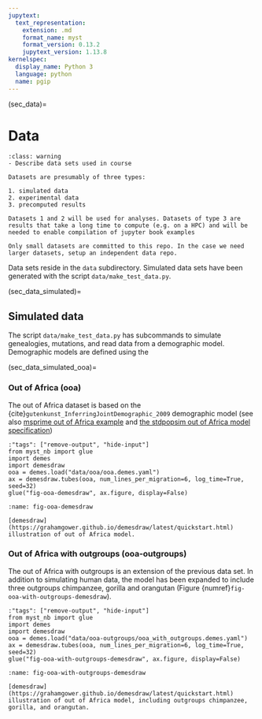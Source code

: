 ```yaml
---
jupytext:
  text_representation:
    extension: .md
    format_name: myst
    format_version: 0.13.2
    jupytext_version: 1.13.8
kernelspec:
  display_name: Python 3
  language: python
  name: pgip
---
```



(sec_data)=

# Data

```{admonition} FIXME
:class: warning
- Describe data sets used in course
```

```{note}
Datasets are presumably of three types:

1. simulated data
2. experimental data
3. precomputed results

Datasets 1 and 2 will be used for analyses. Datasets of type 3 are
results that take a long time to compute (e.g. on a HPC) and will be
needed to enable compilation of jupyter book examples

Only small datasets are committed to this repo. In the case we need
larger datasets, setup an independent data repo.
```

Data sets reside in the `data` subdirectory. Simulated data sets have
been generated with the script `data/make_test_data.py`.

(sec_data_simulated)=

## Simulated data

The script `data/make_test_data.py` has subcommands to simulate
genealogies, mutations, and read data from a demographic model.
Demographic models are defined using the

(sec_data_simulated_ooa)=

### Out of Africa (ooa)

The out of Africa dataset is based on the
{cite}`gutenkunst_InferringJointDemographic_2009` demographic model
(see also [msprime out of Africa
example](https://tskit.dev/msprime/docs/stable/demography.html#population-tree)
and [the stdpopsim out of Africa model
specification](https://popsim-consortium.github.io/stdpopsim-docs/stable/catalog.html#sec_catalog_homsap_models_outofafrica_3g09))


```{code-cell} pgip
:"tags": ["remove-output", "hide-input"]
from myst_nb import glue
import demes
import demesdraw
ooa = demes.load("data/ooa/ooa.demes.yaml")
ax = demesdraw.tubes(ooa, num_lines_per_migration=6, log_time=True, seed=32)
glue("fig-ooa-demesdraw", ax.figure, display=False)
```
```{glue:figure} fig-ooa-demesdraw
:name: fig-ooa-demesdraw

[demesdraw](https://grahamgower.github.io/demesdraw/latest/quickstart.html) illustration of out of Africa model.
```


### Out of Africa with outgroups (ooa-outgroups)

The out of Africa with outgroups is an extension of the previous data
set. In addition to simulating human data, the model has been expanded
to include three outgroups chimpanzee, gorilla and orangutan (Figure
{numref}`fig-ooa-with-outgroups-demesdraw`).


```{code-cell} pgip
:"tags": ["remove-output", "hide-input"]
from myst_nb import glue
import demes
import demesdraw
ooa = demes.load("data/ooa-outgroups/ooa_with_outgroups.demes.yaml")
ax = demesdraw.tubes(ooa, num_lines_per_migration=6, log_time=True, seed=32)
glue("fig-ooa-with-outgroups-demesdraw", ax.figure, display=False)
```
```{glue:figure} fig-ooa-with-outgroups-demesdraw
:name: fig-ooa-with-outgroups-demesdraw

[demesdraw](https://grahamgower.github.io/demesdraw/latest/quickstart.html) illustration of out of Africa model, including outgroups chimpanzee, gorilla, and orangutan.
```

